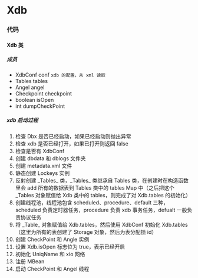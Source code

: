 # Xdb


### 代码

#### Xdb 类

##### 成员
- XdbConf conf `xdb 的配置，从 xml 读取`
- Tables tables
- Angel angel
- Checkpoint checkpoint
- boolean isOpen
- int dumpCheckPoint

##### xdb 启动过程
1. 检查 Dbx 是否已经启动，如果已经启动则抛出异常
2. 检查 xdb 是否已经打开，如果已打开则返回 false
3. 检查是否有 XdbConf
4. 创建 dbdata 和 dblogs 文件夹
5. 创建 metadata.xml 文件
6. 静态创建 Lockeys 实例
7. 反射创建 \_Tables_ 类，\_Tables_ 类继承自 Tables 类，在创建时在构造函数里会 add 所有的数据表到 Tables 类中的 tables Map 中（之后把这个 \_Tables 对象赋值给 Xdb 类中的 tables，则完成了对 Xdb.tables 的初始化）
8. 创建线程池，线程池包含 scheduled、procedure、default 三种，scheduled 负责定时器任务，procedure 负责 xdb 事务任务，defualt 一般负责协议任务
9. 将 \_Table_ 对象赋值给 Xdb.tables，然后使用 XdbConf 初始化 Xdb.tables（这里为所有的表创建了 Storage 对象，然后为表分配锁 id）
10. 创建 CheckPoint 和 Angle 实例
11. 设置 Xdb.isOpen 标志位为 true，表示已经开启
12. 初始化 UniqName 和 xio 网络
13. 注册 MBean
14. 启动 CheckPoint 和 Angel 线程


